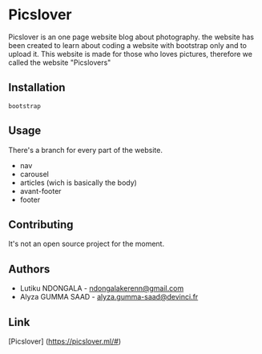 # Picslover

Picslover is an one page website blog about photography. the website has been created to learn about coding a website with bootstrap only and to upload it. This website is made for those who loves pictures, therefore we called the website "Picslovers"


## Installation
```
bootstrap
```

## Usage

There's a branch for every part of the website. 
- nav
- carousel 
- articles (wich is basically the body)
- avant-footer
- footer

## Contributing
It's not an open source project for the moment. 

## Authors
- Lutiku NDONGALA - ndongalakerenn@gmail.com
- Alyza GUMMA SAAD - alyza.gumma-saad@devinci.fr

## Link
[Picslover] (https://picslover.ml/#)




